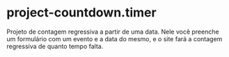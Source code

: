 # project-countdown.timer
 Projeto de contagem regressiva a partir de uma data. Nele você preenche um formulário com um evento e a data do mesmo, e o site fará a contagem regressiva de quanto tempo falta.
